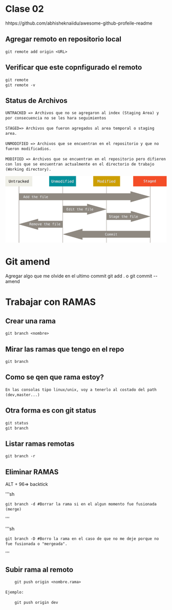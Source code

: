 # Clase 02

hhtps://github.com/abhisheknaiidu/awesome-github-profeile-readme

## Agregar remoto en repositorio local

    git remote add origin <URL>

## Verificar que este copnfigurado el remoto

    git remote
    git remote -v

## Status de Archivos

    UNTRACKED => Archivos que no se agregaron al index (Staging Area) y por consecuencia no se les hara seguimientos

    STAGED=> Archivos que fueron agregados al area temporal o staging area.

    UNMODIFIED => Archivos que se encuentran en el repositorio y que no fueron modificadios.

    MODIFIED => Archivos que se encuentran en el repositorio pero difieren con los que se encuentran actualmente en el directorio de trabajo (Working directory).


![status_archivos](img/3rFpi.png)

# Git amend
 Agregar algo que me olvide en el ultimo commit
    git add . o <archivo>
    git commit --amend

# Trabajar con RAMAS

## Crear una rama

    git branch <nombre>

## Mirar las ramas que tengo en el repo

    git branch

## Como se qen que rama estoy?

    En las consolas tipo linux/unix, voy a tenerlo al costado del path (dev,master...)

## Otra forma es con git status

    git status 
    git branch

## Listar ramas remotas

    git branch -r

## Eliminar RAMAS

ALT + 96=> backtick

'''sh

    git branch -d #Borrar la rama si en el algun momento fue fusionada (merge)
'''


'''sh

    git branch -D #Borro la rama en el caso de que no me deje porque no fue fusionada o "mergeada".

'''

## Subir rama al remoto

        git push origin <nombre.rama>

    Ejemplo: 

        git push origin dev



